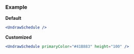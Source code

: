 ### Example

**Default**
```jsx
<UndrawSchedule />
```

**Customized**
```jsx
<UndrawSchedule primaryColor="#41B883" height="100" />
```
